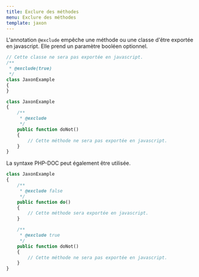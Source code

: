 ```yaml
---
title: Exclure des méthodes
menu: Exclure des méthodes
template: jaxon
---
```


L'annotation `@exclude` empêche une méthode ou une classe d'être exportée en javascript.
Elle prend un paramètre booléen optionnel.

```php
// Cette classe ne sera pas exportée en javascript.
/**
 * @exclude(true)
 */
class JaxonExample
{
}
```

```php
class JaxonExample
{
    /**
     * @exclude
     */
    public function doNot()
    {
        // Cette méthode ne sera pas exportée en javascript.
    }
}
```

La syntaxe PHP-DOC peut également être utilisée.

```php
class JaxonExample
{
    /**
     * @exclude false
     */
    public function do()
    {
        // Cette méthode sera exportée en javascript.
    }

    /**
     * @exclude true
     */
    public function doNot()
    {
        // Cette méthode ne sera pas exportée en javascript.
    }
}
```
